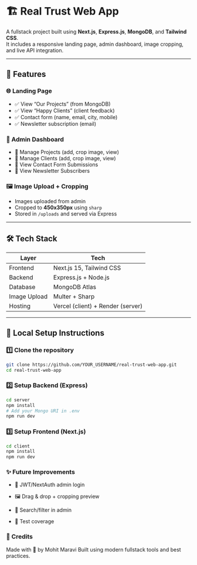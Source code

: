 # 🏗️ Real Trust Web App

A fullstack project built using **Next.js**, **Express.js**, **MongoDB**, and **Tailwind CSS**.  
It includes a responsive landing page, admin dashboard, image cropping, and live API integration.

---

## 🚀 Features

### 🌐 Landing Page
- ✅ View “Our Projects” (from MongoDB)
- ✅ View “Happy Clients” (client feedback)
- ✅ Contact form (name, email, city, mobile)
- ✅ Newsletter subscription (email)

### 🔐 Admin Dashboard
- 🔧 Manage Projects (add, crop image, view)
- 🔧 Manage Clients (add, crop image, view)
- 📩 View Contact Form Submissions
- 📨 View Newsletter Subscribers

### 🖼️ Image Upload + Cropping
- Images uploaded from admin
- Cropped to **450x350px** using `sharp`
- Stored in `/uploads` and served via Express

---

## 🛠️ Tech Stack

| Layer        | Tech               |
|--------------|--------------------|
| Frontend     | Next.js 15, Tailwind CSS |
| Backend      | Express.js + Node.js |
| Database     | MongoDB Atlas      |
| Image Upload | Multer + Sharp     |
| Hosting      | Vercel (client) + Render (server) |

---

## 🔧 Local Setup Instructions

### 1️⃣ Clone the repository
```bash
git clone https://github.com/YOUR_USERNAME/real-trust-web-app.git
cd real-trust-web-app
```

### 2️⃣ Setup Backend (Express)
```bash
cd server
npm install
# Add your Mongo URI in .env
npm run dev
```

### 3️⃣ Setup Frontend (Next.js)
```bash
cd client
npm install
npm run dev
```

### ✨ Future Improvements
- 🔐 JWT/NextAuth admin login

- 🖼️ Drag & drop + cropping preview

- 🔎 Search/filter in admin

- 🧪 Test coverage

### 🤝 Credits
Made with 💙 by Mohit Maravi
Built using modern fullstack tools and best practices.

